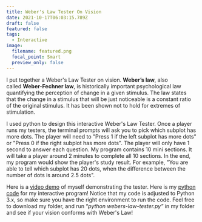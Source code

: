 ```yaml
---
title: Weber's Law Tester On Vision
date: 2021-10-17T06:03:15.789Z
draft: false
featured: false
tags:
  - Interactive
image:
  filename: featured.png
  focal_point: Smart
  preview_only: false
---
```

I put together a Weber's Law Tester on vision. **Weber’s law**, also called **Weber-Fechner law**, is historically important psychological law quantifying the perception of change in a given stimulus. The law states that the change in a stimulus that will be just noticeable is a constant ratio of the original stimulus. It has been shown not to hold for extremes of stimulation.

I used python to design this interactive Weber's Law Tester. Once a player runs my testers, the terminal prompts will ask you to pick which subplot has more dots. The player will need to "Press 1 if the left subplot has more dots" or "Press 0 if the right subplot has more dots". The player will only have 1 second to answer each question. My program contains 10 mini sections. It will take a player around 2 minutes to complete all 10 sections. In the end, my program would show the player's study result. For example, "You are able to tell which subplot has 20 dots, when the difference between the number of dots is around 2.5 dots".

Here is a [video demo](https://youtu.be/1oT1_KhqfE8) of myself demonstrating the tester. Here is my [python code](https://github.com/tinghanlin/webers-law-tester) for my interactive program! Notice that my code is adjusted to Python 3.x, so make sure you have the right environment to run the code. Feel free to download my folder, and run “*python webers-law-tester.py”* in my folder and see if your vision conforms with Weber's Law!